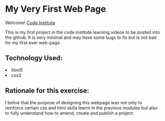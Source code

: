 # My Very First Web Page

Welcome! [Code Institute](http://codeinstitute.net)

This is my first project in the code institute learning videos to be posted into the github. It is very minimal and may have some bugs to fix but is not bad for my first ever web-page.


## Technology Used:

<li>html5</li>
<li>css3</li>

## Rationale for this exercise:

I belive that the purpose of designing this webpage was not only to reinforce certain css and html skills learnt in the previous modules but also to fully understand how to amend, create and publish a project.

